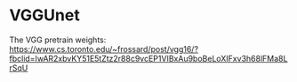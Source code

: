 # VGGUnet
The VGG pretrain weights:  
https://www.cs.toronto.edu/~frossard/post/vgg16/?fbclid=IwAR2xbvKY51E5tZtz2r88c9vcEP1VIBxAu9boBeLoXIFxv3h68lFMa8LrSqU
